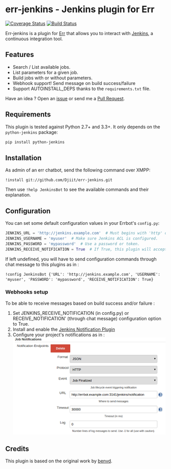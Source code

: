 # err-jenkins - Jenkins plugin for Err

[![Coverage Status](https://coveralls.io/repos/github/Djiit/err-jenkins/badge.svg?branch=master)](https://coveralls.io/github/Djiit/err-jenkins?branch=master) [![Build Status](https://travis-ci.org/Djiit/err-jenkins.svg?branch=master)](https://travis-ci.org/Djiit/err-jenkins)

Err-jenkins is a plugin for [Err](https://github.com/gbin/err) that allows you to interact with [Jenkins](http://jenkins-ci.org), a continuous integration tool.

## Features

* Search / List available jobs.
* List parameters for a given job.
* Build jobs with or without parameters.
* Webhook support! Send message on build success/failure
* Support AUTOINSTALL_DEPS thanks to the `requirements.txt` file.

Have an idea ? Open an [issue](https://github.com/Djiit/err-jenkins/issues) or send me a [Pull Request](https://github.com/Djiit/err-jenkins/pulls).

## Requirements

This plugin is tested against Python 2.7+ and 3.3+. It only depends on the `python-jenkins` package:

```bash
pip install python-jenkins
```

## Installation

As admin of an err chatbot, send the following command over XMPP:

```
!install git://github.com/Djiit/err-jenkins.git
```

Then use `!help JenkinsBot` to see the available commands and their explanation.

## Configuration

You can set some default configuration values in your Errbot's `config.py`:

```python
JENKINS_URL = 'http://jenkins.example.com'  # Must begins with 'http' or 'https'.
JENKINS_USERNAME = 'myuser'  # Make sure Jenkins ACL is configured.
JENKINS_PASSWORD = 'mypassword'  # Use a password or token.
JENKINS_RECEIVE_NOTIFICATION = True  # If True, this plugin will accept HTTP POST from Jenkins (see configuration below).
```

If left undefined, you will have to send configuration commands through chat message to this plugins as in :

```
!config JenkinsBot {'URL': 'http://jenkins.example.com', 'USERNAME': 'myuser', 'PASSWORD': 'mypassword', 'RECEIVE_NOTIFICATION': True}
```

### Webhooks setup

To be able to receive messages based on build success and/or failure :
1. Set JENKINS_RECEIVE_NOTIFICATION (in config.py) or RECEIVE_NOTIFICATION' (through chat message) configuration option to True.
2. Install and enable the [Jenkins Notification Plugin](https://wiki.jenkins-ci.org/display/JENKINS/Notification+Plugin)
3. Configure your project's notifications as in :
[![Build Status](jenkins_configuration.png)](#)

## Credits

This plugin is based on the original work by [benvd](https://github.com/benvd/err-jenkins).
